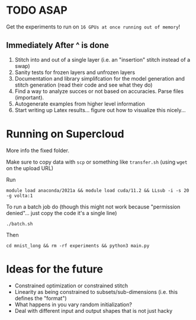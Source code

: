 # TODO ASAP
Get the experiments to run on `16 GPUs at once running out of memory`!

## Immediately After ^ is done
1. Stitch into and out of a single layer (i.e. an "insertion" stitch instead of a swap)
2. Sanity tests for frozen layers and unfrozen layers
3. Documentation and library simplifcation for the model generation and stitch generation (read their code and see what they do)
4. Find a way to analyze succes or not based on accuracies. Parse files (important).
5. Autogenerate examples from higher level information
6. Start writing up Latex results... figure out how to visualize this nicely...

# Running on Supercloud
More info the fixed folder.

Make sure to copy data with `scp` or something like `transfer.sh` (using `wget` on the upload URL)

Run

```
module load anaconda/2021a && module load cuda/11.2 && LLsub -i -s 20 -g volta:1
```

To run a batch job do (though this might not work because "permission denied"... just copy the code it's a single line)
```
./batch.sh
```

Then

```
cd mnist_long && rm -rf experiments && python3 main.py
```

# Ideas for the future
- Constrained optimization or constrained stitch
- Linearity as being constrained to subsets/sub-dimensions (i.e. this defines the "format")
- What happens in you vary random initialization?
- Deal with different input and output shapes that is not just hacky